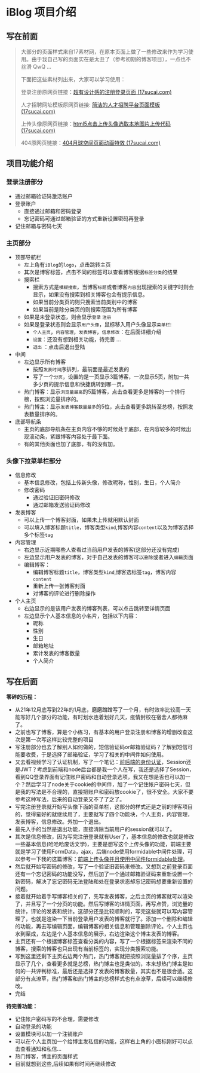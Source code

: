 # iBlog 项目介绍

## 写在前面

> 大部分的页面样式来自17素材网，在原本页面上做了一些修改来作为学习使用。由于我自己写的页面实在是太丑了（参考初期的博客项目），一点也不丝滑 QwQ ...
>
> 下面把这些素材列出来，大家可以学习使用：
>
> 登录注册原网页链接：[超有设计感的注册登录页面 (17sucai.com)](https://www.17sucai.com/pins/demo-show?id=40854)
>
> 人才招聘网址模板原网页链接: [简洁的人才招聘平台页面模板 (17sucai.com)](https://www.17sucai.com/pins/demo-show?id=36697)
>
> 上传头像原网页链接：[html5点击上传头像选取本地图片上传代码 (17sucai.com)](https://www.17sucai.com/pins/demo-show?id=21300)
>
> 404原网页链接：[404月球空间页面动画特效 (17sucai.com)](https://www.17sucai.com/pins/demo-show?id=35881)

## 项目功能介绍

### 登录注册部分

+ 通过邮箱验证码激活账户
+ 登录账户 
  - 直接通过邮箱和密码登录
  - 忘记密码可通过邮箱验证的方式重新设置密码再登录
+ 记住邮箱与密码七天

### 主页部分

+ 顶部导航栏
  + 左上角有`iBlog`的`logo`，点击跳转主页
  + 其次是博客标签，点击不同的标签可以查看博客根据`标签分类`的结果
  + 搜索栏
    - 搜索方式是`模糊搜索`，当博客`标题`或者博客`内容`出现搜索的关键字时则会显示，如果没有搜索到相关博客也会有提示信息。
    - 如果当前分类页的则只搜索当前类别中的博客
    - 如果当前是除分类页的则搜索范围为所有博客
  + 如果是未登录状态，则会显示`登录` `注册`
  + 如果是登录状态则会显示`用户头像`，鼠标移入用户头像显示`菜单栏`:
    - `个人主页`，`内容管理`，`发表博客`，`信息修改`：在后面详细介绍
    - `设置`：还没有想到相关功能，待完善 ...
    - `退出` ：点击后退出登陆
+ 中间
  + 左边显示所有博客
    + 按照`发表时间`序排列，最前面是最近发表的
    + 写了一个`分页`，设置的是一页显示3篇博客，一次显示5页，附加一共多少页的提示信息和快捷跳转到哪一页。
  + 热门博客：显示`浏览量最高`的5篇博客，点击查看更多是博客的一个排行榜，按照浏览量排序的。
  + 热门博主：显示`发表博客数量最多`的5位，点击查看更多跳转至总榜，按照发表数量排序的。
+ 底部导航条
  + 主页的底部导航条在主页内容不够的时候处于底部，在内容较多的时候出现滚动条，紧跟博客内容处于最下面。
  + 有的其他页面也加了底部，有的没有加。

### 头像下拉菜单栏部分

+ 信息修改
  + 基本信息修改，包括上传新头像，修改昵称，性别，生日，个人简介
  + 修改密码
    - 通过验证旧密码修改
    - 通过邮箱发送验证码修改
 + 发表博客
   + 可以上传一个博客封面，如果未上传就用默认封面
   + 可以填入博客标题`title`，博客类型`kind`,博客内容`content`以及为博客选择多个标签`tag`
+ 内容管理
  + 右边显示近期哪些人查看过当前用户发表的博客(这部分还没有完成)
  + 左边显示用户发表的博客，对于自己发表的博客可以`删除`或者进入`编辑`页面
  + 编辑博客：
    + 编辑博客标题`title`，博客类型`kind`,博客选标签`tag`，博客内容`content`
    + 重新上传一张博客封面
    + 对博客的评论进行删除操作
+ 个人主页
  + 右边显示的是该用户发表的博客列表，可以点击跳转至详情页面
  + 左边显示个人基本信息的小名片，包括以下内容：
    + 昵称
    + 性别
    + 生日
    + 邮箱地址
    + 累计发表的博客数量
    + 个人简介

## 写在后面

**零碎的历程：**

+ 从21年12月底写到22年的1月底，磨磨蹭蹭写了一个月，有时效率比较高一天能写好几个部分的功能，有时划水连着划好几天，疫情封校在宿舍人都待麻了。
+ 之前也写了博客，算是个小练习，有基本的用户登录注册和博客的增删改查这次是第一次写这样比较完整的项目
+ 写注册部分也去了解别人如何做的，短信验证码or邮箱验证码？了解到短信可能要收费，于是选择了邮箱验证，学习了相关的中间件如何使用。
+ 又去看视频学习了认证机制，写了一个笔记：[前后端的身份认证](https://blog.csdn.net/pingting_/article/details/122457025)，Session还是JWT？考虑到前端和node后台都是我一个人在写，我还是选择了Session，看到QQ登录界面有记住账户密码和自动登录选项，我又在想是否也可以加一个？然后学习了node关于cookie的中间件，加了一个记住帐户密码七天，但是我的写法是不合理的，直接把账户和密码放cookie了，很不安全。大家不要参考这种写法，后来的自动登录又不了了之了。
+ 写完注册登录就开始写头像下面的菜单栏，这部分的样式还是之前的博客项目的，觉得蛮好的就继续用了，主要就写了四个功能块，个人主页，内容管理，发表博客，信息修改。外加一个退出。
+ 最先入手的当然是退出功能，直接清除当前用户的session就可以了。
+ 其次是信息修改，因为写完注册登录就有User了，基本信息的修改也就是修改一些基本信息(哈哈哈废话文学)，主要是想写这个上传头像的功能，前端主要就是学习了使用FormData，ajax，后端node使用formidable中间件处理，可以参考一下我的这篇博客：[前端上传头像并且使用中间件formidable处理](https://blog.csdn.net/pingting_/article/details/122486163)。
+ 然后就开始写密码的修改，写了一个验证旧密码来修改。又想到之前登录页面还有一个忘记密码的功能没写，然后加了一个通过邮箱验证码来重新设置一个新密码，解决了忘记密码无法登陆和处在登录状态却忘记密码想要重新设置的问题。
+ 接着就开始着手写博客相关的了，先写发表博客，之后主页的博客就可以渲染了，并且写了一个分页的功能。然后写博客的详情页面，再写点赞，浏览量的统计，评论的发表和统计。这部分还是比较顺利的，写完这些就可以写内容管理了，也就是渲染一下当前登录用户发表的博客就行了。添加一个删除和编辑的功能，再去写编辑页面，编辑博客的相关信息和管理删除评论。个人主页也水到渠成，左边是个人基本信息的展示，右边渲染这个博主发表的博客。
+ 主页还有一个根据博客标签查看分类的内容，写了一个根据标签来渲染不同的博客，搜索的博客也只出现有当前标签的，实现分类搜索功能。
+ 写到这里还剩下主页右边两个热门，热门博客就把按照浏览量排了个序，主页显示了几个，查看更多就是总榜，热门博主也是类似的，本来想热门博主是如何的一共评判标准，最后还是选择了发表的博客数量，其实也不是很合适。这部分有点潦草，热门博客和热门博主的总榜样式也有点潦草，后续可以继续修改。
+ 完结

**待完善功能：**

+ 记住帐户密码写的不合理，需要修改
+ 自动登录的功能
+ 设置模块可以加一个注销账户
+ 可以在个人主页加一个给博主发私信的功能，这样右上角的小图标刚好可以点击查看通知和私信...
+ 热门博客，博主的页面样式
+ 目前就想到这些,后续如果有时间再继续修改

